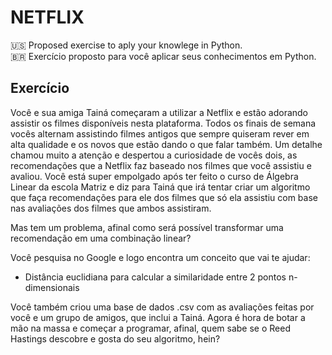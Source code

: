 # NETFLIX

:us: Proposed exercise to aply your knowlege in Python.  
:brazil: Exercício proposto para você aplicar seus conhecimentos em Python.

## Exercício
Você e sua amiga Tainá começaram a utilizar a Netflix e estão adorando assistir os filmes disponíveis nesta plataforma. Todos os finais de semana vocês alternam assistindo filmes antigos que sempre quiseram rever em alta qualidade e os novos que estão dando o que falar também. Um detalhe chamou muito a atenção e despertou a curiosidade de vocês dois, as recomendações que a Netflix faz baseado nos filmes que você assistiu e avaliou.​
Você está super empolgado após ter feito o curso de Álgebra Linear da escola Matriz e diz para Tainá que irá tentar criar um algoritmo que faça recomendações para ele dos filmes que só ela assistiu com base nas avaliações dos filmes que ambos assistiram. ​

Mas tem um problema, afinal como será possível transformar uma recomendação em uma combinação linear?​

Você pesquisa no Google e logo encontra um conceito que vai te ajudar:
* Distância euclidiana para calcular a similaridade entre 2 pontos n-dimensionais​

Você também criou uma base de dados .csv com as avaliações feitas por você e um grupo de amigos, que inclui a Tainá. Agora é hora de botar a mão na massa e começar a programar, afinal, quem sabe se o Reed Hastings descobre e gosta do seu algoritmo, hein? 

